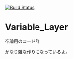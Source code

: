[![Build Status](https://travis-ci.org/uesan/Variable_Layer.svg?branch=master)](https://travis-ci.org/uesan/Variable_Layer)

# Variable_Layer
卒論用のコード群

かなり雑な作りになっているよ。
